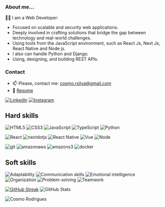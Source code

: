 ### About me...
👷🏽 I am a Web Developer:
 - Focused on scalable and security web applications.
 - Deeply involved in crafting solutions that bridge the gap between technology and real-world challenges.
 - Using tools from the JavaScript environment, such as React Js, Next Js, React Native and Node js.
 - I also can handle Python and Django.
 - Using, designing, and building REST APIs.


### Contact
- 📫 Please, contact me: cosmo.rsilva@gmail.com
- 💬 <a target="_blank" href="https://docs.google.com/document/d/1gHvXMYeHMA7IyAwMBhmiVOvCZ0TMkXkQkp-j0oHiFKQ/edit?usp=sharing">Resume</a>

[![LinkedIn](https://img.shields.io/badge/LinkedIn-000?style=for-the-badge&logo=linkedin&logoColor=0E76A8)](https://www.linkedin.com/in/cosmo-rodrigues/)
	[![Instagram](https://img.shields.io/badge/Instagram-000?style=for-the-badge&logo=instagram)](https://www.instagram.com/cosmorodrigues_/)

## Hard skills

![HTML5](https://img.shields.io/badge/HTML5-000?style=for-the-badge&logo=html5)
![CSS3](https://img.shields.io/badge/CSS3-000?style=for-the-badge&logo=css3&logoColor=264CE4)
![JavaScript](https://img.shields.io/badge/JavaScript-000?style=for-the-badge&logo=javascript)
![TypeScript](https://img.shields.io/badge/TypeScript-000?style=for-the-badge&logo=typescript)
![Python](https://img.shields.io/badge/Python-000?style=for-the-badge&logo=python)

![React](https://img.shields.io/badge/React-000?style=for-the-badge&logo=react)
![nextdotjs](https://img.shields.io/badge/next-000?style=for-the-badge&logo=nextdotjs)
![React Native](https://img.shields.io/badge/React-Native-000?style=for-the-badge&logo=react)
![Vue](https://img.shields.io/badge/Vue-000?style=for-the-badge&logo=vuedotjs)
![Node](https://img.shields.io/badge/Node-Js-000?style=for-the-badge&logo=javascript)

![git](https://img.shields.io/badge/git-000?style=for-the-badge&logo=git)
![amazonaws](https://img.shields.io/badge/amazonaws-000?style=for-the-badge&logo=amazonaws)
![amazons3](https://img.shields.io/badge/amazons3-000?style=for-the-badge&logo=amazons3)
![docker](https://img.shields.io/badge/docker-000?style=for-the-badge&logo=docker)

## Soft skills
![Adaptability](https://img.shields.io/badge/Adaptability-8A2BE2)
![Communication skills](https://img.shields.io/badge/Communication%20skills-d355ea)
![Emotional intelligence](https://img.shields.io/badge/Emotional%20intelligence-54AEFF)
![Organization](https://img.shields.io/badge/Organization-fddf68)
![Problem-solving](https://img.shields.io/badge/Problem%20solving-39d353)
![Teamwork](https://img.shields.io/badge/Teamwork-f85149)


 <!-- [![GitHub Streak](https://streak-stats.demolab.com/?user=cosmo-rodrigues&theme=bear&background=000&border=30A3DC&dates=FFF)](https://git.io/streak-stats) -->
 [![GitHub Streak](https://streak-stats.demolab.com/?user=cosmo-rodrigues)](https://git.io/streak-stats)
 ![GitHub Stats](https://github-readme-stats.vercel.app/api?username=cosmo-rodrigues&theme=transparent&bg_color=000&border_color=30A3DC&show_icons=true&icon_color=30A3DC&title_color=E94D5F&text_color=FFF)
<!--
**cosmo-rodrigues/cosmo-rodrigues** is a ✨ _special_ ✨ repository because its `README.md` (this file) appears on your GitHub profile.

Here are some ideas to get you started:

- 🔭 I’m currently working on ...
- 🌱 I’m currently learning ...
- 👯 I’m looking to collaborate on ...
- 🤔 I’m looking for help with ...
- 💬 Ask me about ...
- 📫 How to reach me: ...
- 😄 Pronouns: ...
- ⚡ Fun fact: ...
-->

<p align="left"> <img src="https://komarev.com/ghpvc/?username=cosmo-rodrigues" alt="Cosmo Rodrigues" /> </p>
